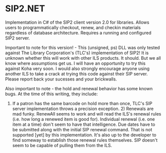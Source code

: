 SIP2.NET
========

Implementation in C# of the SIP2 client version 2.0 for libraries.  Allows users to programmatically checkout, renew, and checkin materials regardless of database architecture.  Requires a running and configured SIP2 server. 


Important to note for this version! - This (unsigned, ps) DLL was only tested against The Library Corporation's (TLC's) implementation of SIP2!  It is unknown whether this will work with other ILS products.  It should.  But we all know where assumptions get us.  I will have an opportunity to try this against Koha very soon.  I would also strongly encourage anyone using another ILS to take a crack at trying this code against their SIP server.  Please report back your sucesses and your brickwalls.

Also important to note - the hold and renewal behavior has some known bugs.  At the time of this writing, they include:

1) If a patron has the same barcode on hold more than once, TLC's SIP server implementation throws a precision exception. 2) Renewals are mad funky.  RenewAll seems to work and will read the ILS's renewal rules (i.e. how long a renewed item is
   good for).  Individual renewal (i.e. one item at a time) don't seem to have that intelligence.  Due dates have to be      submitted along with the initial SIP renewal command.  That is not supported [yet] by this implementation.  It's also     up to the developer to find someway to establish those renewal rules themselves.  SIP doesn't seem to be capable of       pulling them from the ILS.
